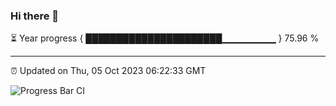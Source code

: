 ### Hi there 👋

⏳ Year progress { ██████████████████████▁▁▁▁▁▁▁▁ } 75.96 %

---

⏰ Updated on Thu, 05 Oct 2023 06:22:33 GMT

![Progress Bar CI](https://github.com/ZhaoGui/ZhaoGui/workflows/Progress%20Bar%20CI/badge.svg)
